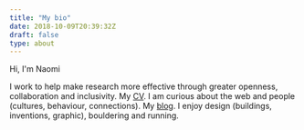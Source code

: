 ```yaml
---
title: "My bio"
date: 2018-10-09T20:39:32Z
draft: false
type: about
---
```


Hi, I'm Naomi

I work to help make research more effective through greater openness, collaboration and inclusivity. My [CV](/about/my-bio.md).
I am curious about the web and people (cultures, behaviour, connections). My [blog](/blog).
I enjoy design (buildings, inventions, graphic), bouldering and running.
